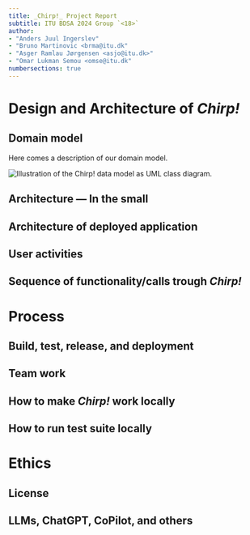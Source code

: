 ```yaml
---
title: _Chirp!_ Project Report
subtitle: ITU BDSA 2024 Group `<18>`
author:
- "Anders Juul Ingerslev"
- "Bruno Martinovic <brma@itu.dk"
- "Asger Ramlau Jørgensen <asjo@itu.dk>"
- "Omar Lukman Semou <omse@itu.dk"
numbersections: true
---
```


# Design and Architecture of _Chirp!_

## Domain model

Here comes a description of our domain model.

![Illustration of the _Chirp!_ data model as UML class diagram.](docs/images/domain_model.png)

## Architecture — In the small

## Architecture of deployed application

## User activities

## Sequence of functionality/calls trough _Chirp!_

# Process

## Build, test, release, and deployment

## Team work

## How to make _Chirp!_ work locally


## How to run test suite locally

# Ethics

## License

## LLMs, ChatGPT, CoPilot, and others